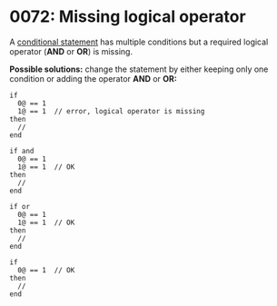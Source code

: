 # 0072: Missing logical operator

A [conditional statement](../../coding/conditions.md) has multiple conditions but a required logical operator (**AND** or **OR**) is missing.

**Possible solutions:** change the statement by either keeping only one condition or adding the operator **AND** or **OR:**

```
if
  0@ == 1
  1@ == 1  // error, logical operator is missing
then
  //
end

if and
  0@ == 1
  1@ == 1  // OK
then
  //
end

if or
  0@ == 1
  1@ == 1  // OK
then
  //
end

if
  0@ == 1  // OK
then
  //
end
```

